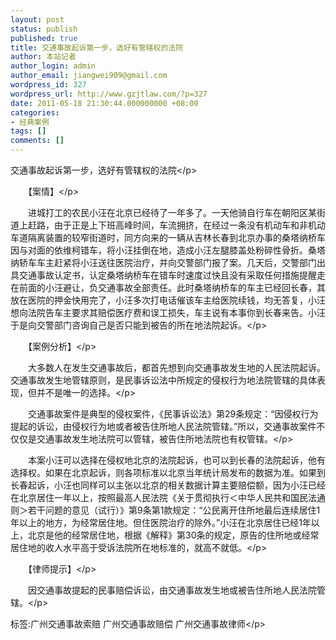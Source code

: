```yaml
---
layout: post
status: publish
published: true
title: 交通事故起诉第一步，选好有管辖权的法院
author: 本站记者
author_login: admin
author_email: jiangwei909@gmail.com
wordpress_id: 327
wordpress_url: http://www.gzjtlaw.com/?p=327
date: 2011-05-18 21:30:44.000000000 +08:00
categories:
- 经典案例
tags: []
comments: []
---
```

<p>交通事故起诉第一步，选好有管辖权的法院<&#47;p><p>　　【案情】<&#47;p><p>　　进城打工的农民小汪在北京已经待了一年多了。一天他骑自行车在朝阳区某街道上赶路，由于正是上下班高峰时间，车流拥挤，在经过一条没有机动车和非机动车道隔离装置的较窄街道时，同方向来的一辆从吉林长春到北京办事的桑塔纳桥车因与对面的依维柯错车，将小汪挂倒在地，造成小汪左腿膝盖处粉碎性骨折。桑塔纳轿车车主赶紧将小汪送往医院治疗，并向交警部门报了案。几天后，交警部门出具交通事故认定书，认定桑塔纳桥车在错车时速度过快且没有采取任何措施提醒走在前面的小汪避让，负交通事故全部责任。此时桑塔纳桥车的车主已经回长春，其放在医院的押金快用完了，小汪多次打电话催该车主给医院续钱，均无答复，小汪想向法院告车主要求其赔偿医疗费和误工损失，车主说有本事你到长春来告。小汪于是向交警部门咨询自己是否只能到被告的所在地法院起诉。<&#47;p><p>　　【案例分析】<&#47;p><p>　　大多数人在发生交通事故后，都首先想到向交通事故发生地的人民法院起诉。交通事故发生地管辖原则，是民事诉讼法中所规定的侵权行为地法院管辖的具体表现，但并不是唯一的选择。<&#47;p><p>　　交通事故案件是典型的侵权案件，《民事诉讼法》第29条规定：&ldquo;因侵权行为提起的诉讼，由侵权行为地或者被告住所地人民法院管辖。&rdquo;所以，交通事故案件不仅仅是交通事故发生地法院可以管辖，被告住所地法院也有权管辖。<&#47;p><p>　　本案小汪可以选择在侵权地北京的法院起诉，也可以到长春的法院起诉，他有选择权。如果在北京起诉，则各项标准以北京当年统计局发布的数据为准。如果到长春起诉，小汪也同样可以主张以北京的相关数据计算主要赔偿额，因为小汪已经在北京居住一年以上，按照最高人民法院《关于贯彻执行＜中华人民共和国民法通则＞若干问题的意见（试行）》第9条第1款规定：&ldquo;公民离开住所地最后连续居住1年以上的地方，为经常居住地。但住医院治疗的除外。&rdquo;小汪在北京居住已经1年以上，北京是他的经常居住地，根据《解释》第30条的规定，原告的住所地或经常居住地的收人水平高于受诉法院所在地标准的，就高不就低。<&#47;p><p>　　【律师提示】<&#47;p><p>　　因交通事故提起的民事赔偿诉讼，由交通事故发生地或被告住所地人民法院管辖。<&#47;p><br&#47;><p>标签:广州交通事故索赔 广州交通事故赔偿 广州交通事故律师<&#47;p>
